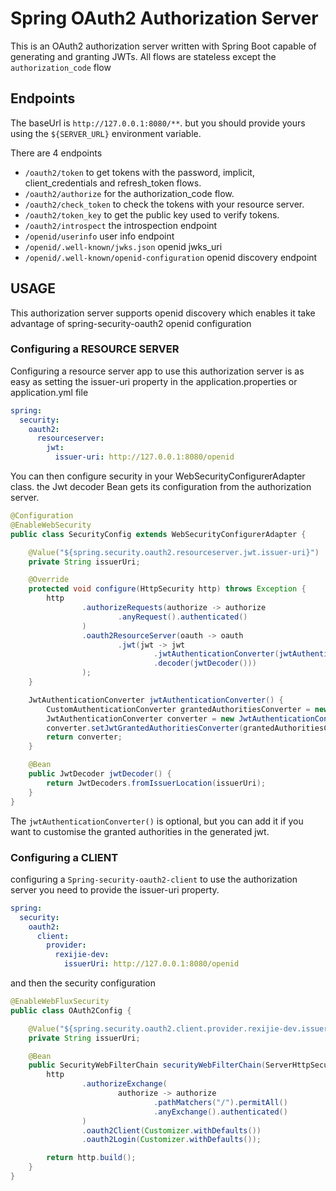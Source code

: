 # Spring OAuth2 Authorization Server
This is an OAuth2 authorization server written with Spring Boot capable of generating and granting JWTs. All flows are stateless except the `authorization_code` flow


## Endpoints
The baseUrl is `http://127.0.0.1:8080/**`. but you should provide yours using the `${SERVER_URL}` environment variable.

There are 4 endpoints
- `/oauth2/token` to get tokens with the password, implicit, client_credentials and refresh_token flows.
- `/oauth2/authorize` for the authorization_code flow.
- `/oauth2/check_token` to check the tokens with your resource server.
- `/oauth2/token_key` to get the public key used to verify tokens.
- `/oauth2/introspect` the introspection endpoint
- `/openid/userinfo` user info endpoint
- `/openid/.well-known/jwks.json` openid jwks_uri 
- `/openid/.well-known/openid-configuration` openid discovery endpoint


## USAGE
This authorization server supports openid discovery which enables it take advantage of spring-security-oauth2 openid configuration

### Configuring a RESOURCE SERVER
Configuring a resource server app to use this authorization server is as easy as setting the issuer-uri property in the application.properties or application.yml file
```yaml
spring:
  security:
    oauth2:
      resourceserver:
        jwt:
          issuer-uri: http://127.0.0.1:8080/openid
```
You can then configure security in your WebSecurityConfigurerAdapter class. the Jwt decoder Bean gets its configuration from the authorization server.


```java
@Configuration
@EnableWebSecurity
public class SecurityConfig extends WebSecurityConfigurerAdapter {

    @Value("${spring.security.oauth2.resourceserver.jwt.issuer-uri}")
    private String issuerUri;

    @Override
    protected void configure(HttpSecurity http) throws Exception {
        http
                .authorizeRequests(authorize -> authorize
                        .anyRequest().authenticated()
                )
                .oauth2ResourceServer(oauth -> oauth
                        .jwt(jwt -> jwt
                                .jwtAuthenticationConverter(jwtAuthenticationConverter())
                                .decoder(jwtDecoder()))
                );
    }

    JwtAuthenticationConverter jwtAuthenticationConverter() {
        CustomAuthenticationConverter grantedAuthoritiesConverter = new CustomAuthenticationConverter();
        JwtAuthenticationConverter converter = new JwtAuthenticationConverter();
        converter.setJwtGrantedAuthoritiesConverter(grantedAuthoritiesConverter);
        return converter;
    }

    @Bean
    public JwtDecoder jwtDecoder() {
        return JwtDecoders.fromIssuerLocation(issuerUri);
    }
}
```
The `jwtAuthenticationConverter()` is optional, but you can add it if you want to customise the granted authorities in the generated jwt.

### Configuring a CLIENT
configuring a `Spring-security-oauth2-client` to use the authorization server you need to provide the issuer-uri property. 
```yaml
spring:
  security:
    oauth2:
      client:
        provider:
          rexijie-dev:
            issuerUri: http://127.0.0.1:8080/openid
```
and then the security configuration
```java
@EnableWebFluxSecurity
public class OAuth2Config {

    @Value("${spring.security.oauth2.client.provider.rexijie-dev.issuerUri}")
    private String issuerUri;

    @Bean
    public SecurityWebFilterChain securityWebFilterChain(ServerHttpSecurity http) {
        http
                .authorizeExchange(
                        authorize -> authorize
                                .pathMatchers("/").permitAll()
                                .anyExchange().authenticated()
                )
                .oauth2Client(Customizer.withDefaults())
                .oauth2Login(Customizer.withDefaults());

        return http.build();
    }
}
```